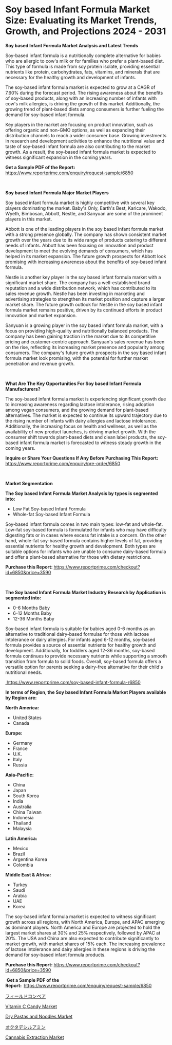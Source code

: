 <p><h1>Soy based Infant Formula Market Size: Evaluating its Market Trends, Growth, and Projections 2024 - 2031</h1></p><p><strong>Soy based Infant Formula Market Analysis and Latest Trends</strong></p>
<p><p>Soy-based infant formula is a nutritionally complete alternative for babies who are allergic to cow's milk or for families who prefer a plant-based diet. This type of formula is made from soy protein isolate, providing essential nutrients like protein, carbohydrates, fats, vitamins, and minerals that are necessary for the healthy growth and development of infants.</p><p>The soy-based infant formula market is expected to grow at a CAGR of 7.60% during the forecast period. The rising awareness about the benefits of soy-based products, along with an increasing number of infants with cow's milk allergies, is driving the growth of this market. Additionally, the growing trend of plant-based diets among consumers is further fueling the demand for soy-based infant formula.</p><p>Key players in the market are focusing on product innovation, such as offering organic and non-GMO options, as well as expanding their distribution channels to reach a wider consumer base. Growing investments in research and development activities to enhance the nutritional value and taste of soy-based infant formula are also contributing to the market growth. As a result, the soy-based infant formula market is expected to witness significant expansion in the coming years.</p></p>
<p><strong>Get a Sample PDF of the Report:&nbsp;</strong> <a href="https://www.reportprime.com/enquiry/request-sample/6850">https://www.reportprime.com/enquiry/request-sample/6850</a></p>
<p>&nbsp;</p>
<p><strong>Soy based Infant Formula Major Market Players</strong></p>
<p><p>Soy based infant formula market is highly competitive with several key players dominating the market. Baby's Only, Earth's Best, Karicare, Wakodo, Wyeth, Bimbosan, Abbott, Nestle, and Sanyuan are some of the prominent players in this market.</p><p>Abbott is one of the leading players in the soy based infant formula market with a strong presence globally. The company has shown consistent market growth over the years due to its wide range of products catering to different needs of infants. Abbott has been focusing on innovation and product development to meet the evolving demands of consumers, which has helped in its market expansion. The future growth prospects for Abbott look promising with increasing awareness about the benefits of soy-based infant formula.</p><p>Nestle is another key player in the soy based infant formula market with a significant market share. The company has a well-established brand reputation and a wide distribution network, which has contributed to its sales revenue growth. Nestle has been investing in marketing and advertising strategies to strengthen its market position and capture a larger market share. The future growth outlook for Nestle in the soy based infant formula market remains positive, driven by its continued efforts in product innovation and market expansion.</p><p>Sanyuan is a growing player in the soy based infant formula market, with a focus on providing high-quality and nutritionally balanced products. The company has been gaining traction in the market due to its competitive pricing and customer-centric approach. Sanyuan's sales revenue has been on the rise, reflecting its increasing market presence and popularity among consumers. The company's future growth prospects in the soy based infant formula market look promising, with the potential for further market penetration and revenue growth.</p></p>
<p>&nbsp;</p>
<p><strong>What Are The Key Opportunities For Soy based Infant Formula Manufacturers?</strong></p>
<p><p>The soy-based infant formula market is experiencing significant growth due to increasing awareness regarding lactose intolerance, rising adoption among vegan consumers, and the growing demand for plant-based alternatives. The market is expected to continue its upward trajectory due to the rising number of infants with dairy allergies and lactose intolerance. Additionally, the increasing focus on health and wellness, as well as the availability of new product launches, is driving market growth. With the consumer shift towards plant-based diets and clean label products, the soy-based infant formula market is forecasted to witness steady growth in the coming years.</p></p>
<p><strong>Inquire or Share Your Questions If Any Before Purchasing This Report:</strong> <a href="https://www.reportprime.com/enquiry/pre-order/6850">https://www.reportprime.com/enquiry/pre-order/6850</a></p>
<p>&nbsp;</p>
<p><strong>Market Segmentation</strong></p>
<p><strong>The Soy based Infant Formula Market Analysis by types is segmented into:</strong></p>
<p><ul><li>Low Fat Soy-based Infant Formula</li><li>Whole-fat Soy-based Infant Formula</li></ul></p>
<p><p>Soy-based infant formula comes in two main types: low-fat and whole-fat. Low-fat soy-based formula is formulated for infants who may have difficulty digesting fats or in cases where excess fat intake is a concern. On the other hand, whole-fat soy-based formula contains higher levels of fat, providing essential nutrients for healthy growth and development. Both types are suitable options for infants who are unable to consume dairy-based formula and offer a plant-based alternative for those with dietary restrictions.</p></p>
<p><strong>Purchase this Report:&nbsp;</strong><a href="https://www.reportprime.com/checkout?id=6850&price=3590">https://www.reportprime.com/checkout?id=6850&price=3590</a></p>
<p>&nbsp;</p>
<p><strong>The Soy based Infant Formula Market Industry Research by Application is segmented into:</strong></p>
<p><ul><li>0-6 Months Baby</li><li>6-12 Months Baby</li><li>12-36 Months Baby</li></ul></p>
<p><p>Soy-based infant formula is suitable for babies aged 0-6 months as an alternative to traditional dairy-based formulas for those with lactose intolerance or dairy allergies. For infants aged 6-12 months, soy-based formula provides a source of essential nutrients for healthy growth and development. Additionally, for toddlers aged 12-36 months, soy-based formula continues to provide necessary nutrients while supporting a smooth transition from formula to solid foods. Overall, soy-based formula offers a versatile option for parents seeking a dairy-free alternative for their child's nutritional needs.</p></p>
<p><a href="https://www.reportprime.com/soy-based-infant-formula-r6850">&nbsp;https://www.reportprime.com/soy-based-infant-formula-r6850</a></p>
<p><strong>In terms of Region, the Soy based Infant Formula Market Players available by Region are:</strong></p>
<p>
    <p> <strong> North America: </strong>
        <ul>
            <li>United States</li>
            <li>Canada</li>
        </ul>
        </p> 
    <p> <strong> Europe: </strong>
        <ul>
            <li>Germany</li>
            <li>France</li>
            <li>U.K.</li>
            <li>Italy</li>
            <li>Russia</li>
        </ul>
        </p> 
    <p> <strong> Asia-Pacific: </strong>
        <ul>
            <li>China</li>
            <li>Japan</li>
            <li>South Korea</li>
            <li>India</li>
            <li>Australia</li>
            <li>China Taiwan</li>
            <li>Indonesia</li>
            <li>Thailand</li>
            <li>Malaysia</li>
        </ul>
        </p> 
    <p> <strong> Latin America: </strong>
        <ul>
            <li>Mexico</li>
            <li>Brazil</li>
            <li>Argentina Korea</li>
            <li>Colombia</li>
        </ul>
        </p> 
    <p> <strong> Middle East & Africa: </strong>
        <ul>
            <li>Turkey</li>
            <li>Saudi</li>
            <li>Arabia</li>
            <li>UAE</li>
            <li>Korea</li>
        </ul>
    </p>
    </p>
<p><p>The soy-based infant formula market is expected to witness significant growth across all regions, with North America, Europe, and APAC emerging as dominant players. North America and Europe are projected to hold the largest market shares at 30% and 25% respectively, followed by APAC at 20%. The USA and China are also expected to contribute significantly to market growth, with market shares of 15% each. The increasing prevalence of lactose intolerance and dairy allergies in these regions is driving the demand for soy-based infant formula products.</p></p>
<p><strong>Purchase this Report: </strong><a href="https://www.reportprime.com/checkout?id=6850&price=3590">https://www.reportprime.com/checkout?id=6850&price=3590</a></p>
<p>&nbsp;<strong>Get a Sample PDF of the Report:&nbsp;&nbsp;</strong><a href="https://www.reportprime.com/enquiry/request-sample/6850">https://www.reportprime.com/enquiry/request-sample/6850</a></p>
<p><strong></strong></p>
<p><p><a href="https://medium.com/@lorrainethompson10/%E3%83%95%E3%82%A3%E3%83%BC%E3%83%AB%E3%83%89%E3%82%B3%E3%83%B3%E3%83%99%E3%82%A2%E6%A5%AD%E7%95%8C%E3%81%AB%E3%81%8A%E3%81%91%E3%82%8B%E6%B4%9E%E5%AF%9F-%E5%B8%82%E5%A0%B4%E3%81%AE%E8%B2%A1%E5%8B%99%E7%8A%B6%E6%B3%81-%E5%B8%82%E5%A0%B4%E8%A6%8F%E6%A8%A1-2031%E5%B9%B4%E3%81%BE%E3%81%A7%E3%81%AE%E5%8F%8E%E7%9B%8A%E5%88%86%E6%9E%90-93ca5e084f6a">フィールドコンベア</a></p><p><a href="https://github.com/brendafegmorris532/Market-Research-Report-List-1/blob/main/vitamin-c-candy-market.md">Vitamin C Candy Market</a></p><p><a href="https://www.linkedin.com/pulse/global-dry-pastas-noodles-market-size-expected-experience-cagr-umayf">Dry Pastas and Noodles Market</a></p><p><a href="https://medium.com/@s.guest01/%E6%AC%A1%E3%81%AE%E6%96%87%E3%82%92%E6%97%A5%E6%9C%AC%E8%AA%9E%E3%81%AB%E7%BF%BB%E8%A8%B3%E3%81%97%E3%81%A6%E3%81%8F%E3%81%A0%E3%81%95%E3%81%84-%E8%A3%BD%E5%93%81%E3%82%BF%E3%82%A4%E3%83%97-%E3%82%A2%E3%83%97%E3%83%AA%E3%82%B1%E3%83%BC%E3%82%B7%E3%83%A7%E3%83%B3-%E5%9C%B0%E5%9F%9F-%E3%81%8A%E3%82%88%E3%81%B3%E4%BC%81%E6%A5%AD%E5%88%A5%E3%81%AE%E4%B8%96%E7%95%8C%E3%81%AE%E3%82%AA%E3%82%AF%E3%82%BF%E3%83%87%E3%82%B7%E3%83%AB%E3%82%A2%E3%83%9F%E3%83%B3%E5%B8%82%E5%A0%B4-4931efd829d0">オクタデシルアミン</a></p><p><a href="https://www.linkedin.com/pulse/cannabis-extraction-market-trends-detailed-study-its-segmentation-ecwnf">Cannabis Extraction Market</a></p></p>